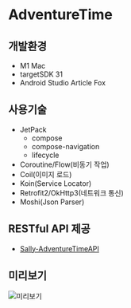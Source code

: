 # AdventureTime

## 개발환경
 - M1 Mac
 - targetSDK 31
 - Android Studio Article Fox

## 사용기술
 - JetPack
    - compose
    - compose-navigation
    - lifecycle
 - Coroutine/Flow(비동기 작업)
 - Coil(이미지 로드)
 - Koin(Service Locator)
 - Retrofit2/OkHttp3(네트워크 통신)
 - Moshi(Json Parser)


## RESTful API 제공
 - [Sally-AdventureTimeAPI](https://github.com/sally/adventure-time-api)


## 미리보기
![미리보기](preview/preview.gif)
